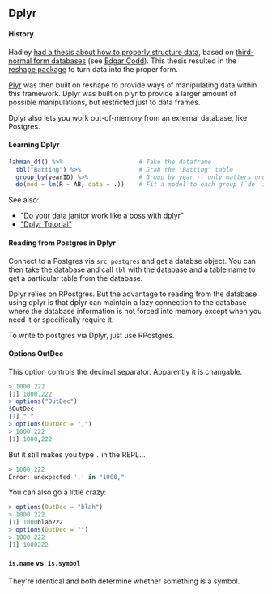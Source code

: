 ## Dplyr

#### History

Hadley [had a thesis about how to properly structure data](http://had.co.nz/thesis/), based on [third-normal form databases](https://en.wikipedia.org/wiki/Third_normal_form) (see [Edgar Codd](https://en.wikipedia.org/wiki/Edgar_F._Codd)).  This thesis resulted in the [reshape package](https://github.com/hadley/reshape) to turn data into the proper form.

[Plyr](https://github.com/hadley/plyr) was then built on reshape to provide ways of manipulating data within this framework.  Dplyr was built on plyr to provide a larger amount of possible manipulations, but restricted just to data frames.

Dplyr also lets you work out-of-memory from an external database, like Postgres.


#### Learning Dplyr

```R
lahman_df() %>%                     # Take the dataframe
  tbl("Batting") %>%                # Grab the "Batting" table
  group_by(yearID) %>%              # Group by year -- only matters under the hood
  do(mod = lm(R ~ AB, data = .))    # Fit a model to each group (`do` is like `apply` from Pandas)
```

See also:
* ["Do your data janitor work like a boss with dplyr"](http://www.r-bloggers.com/do-your-data-janitor-work-like-a-boss-with-dplyr/)
* ["Dplyr Tutorial"](http://genomicsclass.github.io/book/pages/dplyr_tutorial.html)


#### Reading from Postgres in Dplyr

Connect to a Postgres via `src_postgres` and get a databse object.  You can then take the database and call `tbl` with the database and a table name to get a particular table from the database.

Dplyr relies on RPostgres.  But the advantage to reading from the database using dplyr is that dplyr can maintain a lazy connection to the database where the database information is not forced into memory except when you need it or specifically require it.

To write to postgres via Dplyr, just use RPostgres.


#### Options OutDec

This option controls the decimal separator.  Apparently it is changable.
```R
> 1000.222
[1] 1000.222
> options("OutDec")
$OutDec
[1] "."
> options(OutDec = ",")
> 1000.222
[1] 1000,222
```

But it still makes you type `.` in the REPL...

```R
> 1000,222
Error: unexpected ',' in "1000,"
```

You can also go a little crazy:

```R
> options(OutDec = "blah")
> 1000.222
[1] 1000blah222
> options(OutDec = "")
> 1000.222
[1] 1000222
```


#### `is.name` vs. `is.symbol`

They're identical and both determine whether something is a symbol.
